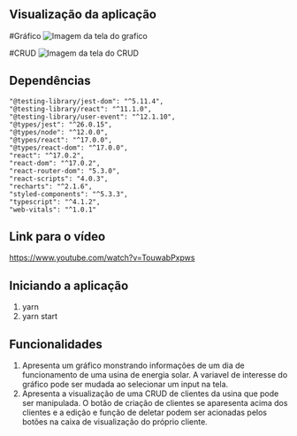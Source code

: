 ## Visualização da aplicação

#Gráfico
![Imagem da tela do grafico](https://i.ibb.co/n3W9kTV/view1-sharenergy-challenge.png)

#CRUD
![Imagem da tela do CRUD](https://i.ibb.co/wy2yrgY/view2-sharenergy-challenge.png)

## Dependências

```
"@testing-library/jest-dom": "^5.11.4",
"@testing-library/react": "^11.1.0",
"@testing-library/user-event": "^12.1.10",
"@types/jest": "^26.0.15",
"@types/node": "^12.0.0",
"@types/react": "^17.0.0",
"@types/react-dom": "^17.0.0",
"react": "^17.0.2",
"react-dom": "^17.0.2",
"react-router-dom": "5.3.0",
"react-scripts": "4.0.3",
"recharts": "^2.1.6",
"styled-components": "^5.3.3",
"typescript": "^4.1.2",
"web-vitals": "^1.0.1"
```

## Link para o vídeo

https://www.youtube.com/watch?v=TouwabPxpws

## Iniciando a aplicação

1. yarn
2. yarn start

## Funcionalidades

1. Apresenta um gráfico monstrando informações de um dia de funcionamento de uma usina de energia solar. A variavel de interesse do gráfico pode ser mudada ao selecionar um input na tela.
2. Apresenta a visualização de uma CRUD de clientes da usina que pode ser manipulada. O botão de criação de clientes se aparesenta acima dos clientes e a edição e função de deletar podem ser acionadas pelos botões na caixa de visualização do próprio cliente.
